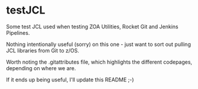 # testJCL
Some test JCL used when testing ZOA Utilities, Rocket Git and Jenkins Pipelines.

Nothing intentionally useful (sorry) on this one - just want to sort out pulling JCL libraries from Git to z/OS.

Worth noting the .gitattributes file, which highlights the different codepages, depending on where we are.

If it ends up being useful, I'll update this README ;-)
